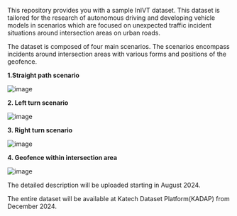 This repository provides you with a sample InIVT dataset.
This dataset is tailored for the research of autonomous driving and developing vehicle models in scenarios which are focused on unexpected traffic incident situations around intersection areas on urban roads.

The dataset is composed of four main scenarios. 
The scenarios encompass incidents around intersection areas with various forms and positions of the geofence.

**1.Straight path scenario**

![image](https://github.com/ParkJunYeop/InIVT-dataset/assets/61575966/2e3d8af2-73a7-42e4-a90a-8ab32e9515a3)

**2. Left turn scenario**

![image](https://github.com/ParkJunYeop/InIVT-dataset/assets/61575966/10ab26a9-35a9-4e93-af54-02f264101feb)

**3. Right turn scenario**

![image](https://github.com/ParkJunYeop/InIVT-dataset/assets/61575966/4a1ec729-74c9-49c6-a2b7-f952b0158146)

**4. Geofence within intersection area**

![image](https://github.com/ParkJunYeop/InIVT-dataset/assets/61575966/93408d09-db10-435b-b1eb-993cf9ec9810)


The detailed description will be uploaded starting in August 2024.

The entire dataset will be available at Katech Dataset Platform(KADAP) from December 2024.
